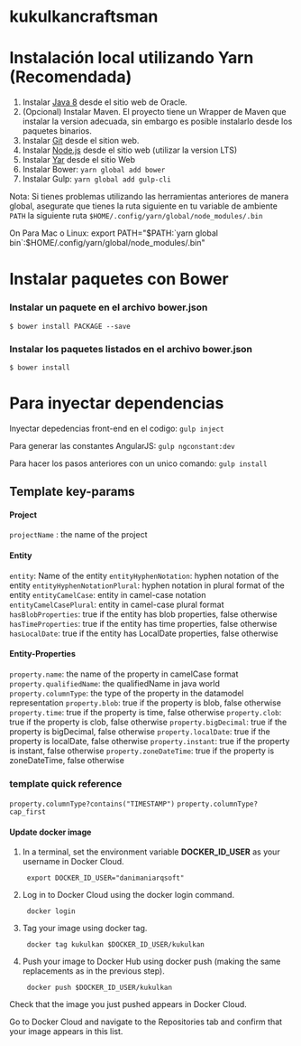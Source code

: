 # kukulkancraftsman
 
# Instalación local utilizando Yarn (Recomendada)
1. Instalar [Java 8](http://www.oracle.com/technetwork/java/javase/downloads/index.html) desde el sitio web de Oracle. 
2. (Opcional) Instalar Maven. El proyecto tiene un Wrapper de Maven que instalar la version adecuada, sin embargo es posible instalarlo desde los paquetes binarios.
3. Instalar [Git](https://git-scm.com/) desde el sition web.
4. Instalar [Node.js](https://nodejs.org/es/) desde el sitio web (utilizar la version LTS)
5. Instalar [Yar](https://yarnpkg.com/en/docs/install) desde el sitio Web
7. Instalar Bower: `yarn global add bower`
8. Instalar Gulp: `yarn global add gulp-cli`

Nota: Si tienes problemas utilizando las herramientas anteriores de manera global, asegurate que tienes la ruta siguiente en tu variable de ambiente `PATH` la siguiente ruta `$HOME/.config/yarn/global/node_modules/.bin`

On Para Mac o Linux: export PATH="$PATH:`yarn global bin`:$HOME/.config/yarn/global/node_modules/.bin"

# Instalar paquetes con Bower

### Instalar un paquete en el archivo bower.json
`$ bower install PACKAGE --save`
### Instalar los paquetes listados en el archivo bower.json
`$ bower install`


# Para inyectar dependencias

Inyectar depedencias front-end en el codigo:
 `gulp inject`

Para generar las constantes AngularJS:
 `gulp ngconstant:dev`

Para hacer los pasos anteriores con un unico comando:
 `gulp install`
 
 
## Template key-params

#### Project
`projectName` : the name of the project

#### Entity
`entity`: Name of the entity
`entityHyphenNotation`: hyphen notation of the entity
`entityHyphenNotationPlural`: hyphen notation in plural format of the entity
`entityCamelCase`: entity in camel-case notation
`entityCamelCasePlural`: entity in camel-case plural format
`hasBlobProperties`: true if the entity has blob properties, false otherwise
`hasTimeProperties`: true if the entity has time properties, false otherwise
`hasLocalDate`: true if the entity has LocalDate properties, false otherwise

#### Entity-Properties
`property.name`: the name of the property in camelCase format
`property.qualifiedName`: the qualifiedName in java world
`property.columnType`: the type of the property in the datamodel representation
`property.blob`: true if the property is blob, false otherwise
`property.time`: true if the property is time, false otherwise
`property.clob`: true if the property is clob, false otherwise
`property.bigDecimal`: true if the property is bigDecimal, false otherwise
`property.localDate`: true if the property is localDate, false otherwise
`property.instant`: true if the property is instant, false otherwise
`property.zoneDateTime`: true if the property is zoneDateTime, false otherwise
 

### template quick reference

`property.columnType?contains("TIMESTAMP")`
`property.columnType?cap_first`

#### Update docker image

1. In a terminal, set the environment variable **DOCKER_ID_USER** as your username in Docker Cloud.

	    export DOCKER_ID_USER="danimaniarqsoft"

2. Log in to Docker Cloud using the docker login command.

	    docker login

3. Tag your image using docker tag.

	    docker tag kukulkan $DOCKER_ID_USER/kukulkan

4. Push your image to Docker Hub using docker push (making the same replacements as in the previous step).

	    docker push $DOCKER_ID_USER/kukulkan

Check that the image you just pushed appears in Docker Cloud.

Go to Docker Cloud and navigate to the Repositories tab and confirm that your image appears in this list.
